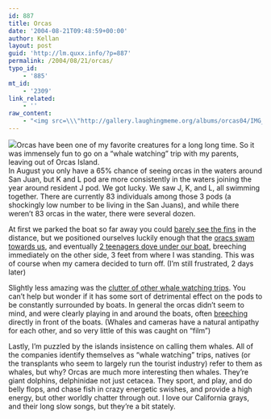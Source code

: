 ```yaml
---
id: 887
title: Orcas
date: '2004-08-21T09:48:59+00:00'
author: Kellan
layout: post
guid: 'http://lm.quxx.info/?p=887'
permalink: /2004/08/21/orcas/
typo_id:
    - '885'
mt_id:
    - '2309'
link_related:
    - ''
raw_content:
    - "<img src=\\\"http://gallery.laughingmeme.org/albums/orcas04/IMG_1425.highlight.jpg\\\" align=\\\"right\\\">Orcas have been one of my favorite creatures for a long long time.  So it was immensely fun to go on a \\\"whale watching\\\" trip with my parents, leaving out of Orcas Island.<br style=\\\"clear: both;\\\" />\nIn August you only have a 65% chance of seeing orcas in the waters around San Juan, but K and L pod are more consistently in the waters joining the year around resident J pod.  We got lucky.  We saw J, K, and L, all swimming together.  There are currently 83 individuals among those 3 pods (a shockingly low number to be living in the San Juans), and while there weren\\'t 83 orcas in the water, there were several dozen.\n\nAt first we parked the boat so far away you could <a href=\\\"http://gallery.laughingmeme.org/orcas04/IMG_1419\\\">barely see the fins</a> in the distance, but we positioned ourselves luckily enough that the <a href=\\\"http://gallery.laughingmeme.org/orcas04/IMG_1425\\\">oracs swam towards us</a>, and eventually <a href=\\\"http://gallery.laughingmeme.org/orcas04/IMG_1426\\\">2 teenagers dove under our boat</a>, breeching immediately on the other side, 3 feet from where I was standing.  This was of course when my camera decided to turn off. (I\\'m still frustrated, 2 days later)\n\nSlightly less amazing was the <a href=\\\"http://gallery.laughingmeme.org/orcas04/IMG_1429\\\">clutter of other whale watching trips</a>.  You can\\'t help but wonder if it has some sort of detrimental effect on the pods to be constantly surrounded by boats.  In general the orcas didn\\'t seem to mind, and were clearly playing in and around the boats, often <a href=\\\"http://gallery.laughingmeme.org/orcas04/IMG_1435\\\">breeching</a> directly in front of the boats.  (Whales and cameras have a natural antipathy for each other, and so very little of this was caught on \\\"film\\\")\n\nLastly, I\\'m puzzled by the islands insistence on calling them whales.   All of the companies identify themselves as \\\"whale watching\\\" trips, natives (or the transplants who seem to largely run the tourist industry) refer to them as whales, but why?  Orcas are much more interesting then whales.  They\\'re giant dolphins, delphinidae not just cetacea.  They sport, and play, and do belly flops, and chase fish in crazy energetic swishes, and provide a high energy, but other worldly chatter through out.  I love our California grays, and their long slow songs, but they\\'re a bit stately."
---
```


![](http://gallery.laughingmeme.org/albums/orcas04/IMG_1425.highlight.jpg)Orcas have been one of my favorite creatures for a long long time. So it was immensely fun to go on a “whale watching” trip with my parents, leaving out of Orcas Island.  
In August you only have a 65% chance of seeing orcas in the waters around San Juan, but K and L pod are more consistently in the waters joining the year around resident J pod. We got lucky. We saw J, K, and L, all swimming together. There are currently 83 individuals among those 3 pods (a shockingly low number to be living in the San Juans), and while there weren’t 83 orcas in the water, there were several dozen.

At first we parked the boat so far away you could [barely see the fins](http://gallery.laughingmeme.org/orcas04/IMG_1419) in the distance, but we positioned ourselves luckily enough that the [oracs swam towards us](http://gallery.laughingmeme.org/orcas04/IMG_1425), and eventually [2 teenagers dove under our boat](http://gallery.laughingmeme.org/orcas04/IMG_1426), breeching immediately on the other side, 3 feet from where I was standing. This was of course when my camera decided to turn off. (I’m still frustrated, 2 days later)

Slightly less amazing was the [clutter of other whale watching trips](http://gallery.laughingmeme.org/orcas04/IMG_1429). You can’t help but wonder if it has some sort of detrimental effect on the pods to be constantly surrounded by boats. In general the orcas didn’t seem to mind, and were clearly playing in and around the boats, often [breeching](http://gallery.laughingmeme.org/orcas04/IMG_1435) directly in front of the boats. (Whales and cameras have a natural antipathy for each other, and so very little of this was caught on “film”)

Lastly, I’m puzzled by the islands insistence on calling them whales. All of the companies identify themselves as “whale watching” trips, natives (or the transplants who seem to largely run the tourist industry) refer to them as whales, but why? Orcas are much more interesting then whales. They’re giant dolphins, delphinidae not just cetacea. They sport, and play, and do belly flops, and chase fish in crazy energetic swishes, and provide a high energy, but other worldly chatter through out. I love our California grays, and their long slow songs, but they’re a bit stately.